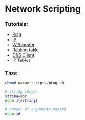 # Network Scripting

### Tutorials:
- [Ping](./tutorials/ping.md)
- [IP](./tutorials/ip.md)
- [Wifi config](./scripts/wifi_config.sh)
- [Routing table](./tutorials/routing_table.md)
- [DNS Client](./tutorials/dns_client.md)
- [IP Tables](./tutorials/iptables.md)

### Tips:
```sh
chmod u=rwx scripts/ping.sh

# string length
string=abc
echo ${#string}

# number of arguments passed
echo $#

```
